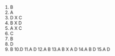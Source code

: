 
1. B
2. A
3. D    X C 
4. B    X D 
5. A    X C 
6. C 
7. B 
8. D 
9. B 
10.D 
11.A D 
12.A B
13.A B  X A D
14.A B D
15.A D



